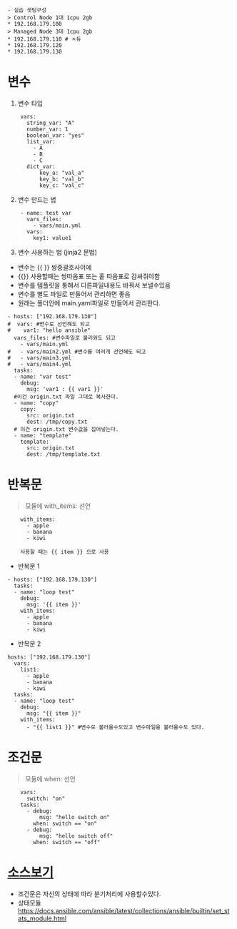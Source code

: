 ```
- 실습 셋팅구성
> Control Node 1대 1cpu 2gb
* 192.168.179.100
> Managed Node 3대 1cpu 2gb
* 192.168.179.110 # ㅈ듀
* 192.168.179.120
* 192.168.179.130
```
# 변수
1. 변수 타입
```
	vars:
	  string_var: "A"
	  number_var: 1
	  boolean_var: "yes"
	  list_var:
	    - A
	    - B
	    - C
	  dict_var:
	      key_a: "val_a"
	      key_b: "val_b"
	      key_c: "val_c"
```
2. 변수 만드는 법
```
	- name: test var
	  vars_files:
	    - vars/main.yml
	  vars:
	    key1: value1
```

3. 변수 사용하는 법 (jinja2 문법)
+	변수는 {{ }} 쌍중괄호사이에
+	{{}} 사용할때는 쌍따옴표 또는 홑 따옴표로 감싸줘야함
+	변수를 템플릿을 통해서 다른파일내용도 바꿔서 보낼수있음
+	변수를 별도 파일로 만들어서 관리하면 좋음
+   원래는 폴더안에 main.yaml파일로 만들어서 관리한다.
```
- hosts: ["192.168.179.130"]
#  vars: #변수로 선언해도 되고
#    var1: "hello ansible"
  vars_files: #변수파일로 불러와도 되고
    - vars/main.yml
#   - vars/main2.yml #변수를 여러개 선언해도 되고
#   - vars/main3.yml
#   - vars/main4.yml
  tasks:
  - name: "var test"
    debug:
      msg: 'var1 : {{ var1 }}'
  #이건 origin.txt 파일 그대로 복사한다.
  - name: "copy"
    copy:
      src: origin.txt
      dest: /tmp/copy.txt
  # 이건 origin.txt 변수값을 집어넣는다.
  - name: "template"
    template:
      src: origin.txt
      dest: /tmp/template.txt
```



# 반복문
> 모듈에 with_items: 선언
```
	with_items:
	  - apple
	  - banana
	  - kiwi

	사용할 때는 {{ item }} 으로 사용
```
- 반복문 1
```
- hosts: ["192.168.179.130"] 
  tasks:
  - name: "loop test"
    debug:
      msg: '{{ item }}'
    with_items:
      - apple
      - banana
      - kiwi
```
- 반복문 2
```
hosts: ["192.168.179.130"] 
  vars:
    list1:
      - apple
      - banana
      - kiwi
  tasks:
  - name: "loop test"
    debug:
      msg: "{{ item }}"
    with_items:
      - "{{ list1 }}" #변수로 불러올수도있고 변수파일을 불러올수도 있다.
```
# 조건문
> 모듈에 when: 선언
```
	vars:
	  switch: "on"
	tasks:
	  - debug:
	      msg: "hello switch on"
	    when: switch == "on"
	  - debug:
	      msg: "hello switch off"
	    when: switch == "off"
```

# <a href="./ex02">소스보기</a>
- 조건문은 자신의 상태에 따라 분기처리에 사용할수있다.
- 상태모듈 https://docs.ansible.com/ansible/latest/collections/ansible/builtin/set_stats_module.html